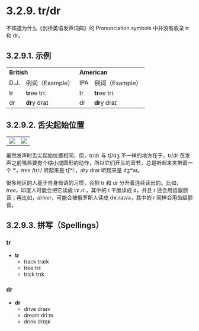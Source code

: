 # 3.2.9. <span class="pho">tr</span>/<span class="pho">dr</span>

不知道为什么《剑桥英语发声词典》的 Pronunciation symbols 中并没有收录 <span class="pho">tr</span> 和 <span class="pho">dr</span>。

## 3.2.9.1. 示例

<table>
<tbody>
<tr>
<td colspan="2"><strong>British</strong></td>
<td colspan="2"><strong>American</strong></td>
</tr>
<tr>
<td>D.J.</td>
<td>例词（Example）</td>
<td>IPA</td>
<td>例词（Example）</td>
</tr>
<tr>
<td><span class="pho">tr</span><span class="speak-word-inline" data-audio-uk-male="/audios/uk_phonetics_sound_tra_2023feb.mp3"></span></td>
<td><b>tr</b>ee <span class="pho alt">triː</span><span class="speak-word-inline" data-audio-uk-female="/audios/tree-uk-female.mp3" data-audio-uk-male="/audios/tree-uk-male.mp3"></span></td>
<td><span class="pho">tr</span><span class="speak-word-inline" data-audio-us-male="/audios/us_phonetics_sound_tra_2023feb.mp3"></span></td>
<td><b>tr</b>ee <span class="pho alt">triː</span><span class="speak-word-inline" data-audio-us-female="/audios/tree-us-female.mp3" data-audio-us-male="/audios/tree-us-male.mp3"></span></td>
</tr>
<tr>
<td><span class="pho">dr</span><span class="speak-word-inline" data-audio-uk-male="/audios/uk_phonetics_sound_dra_2023feb.mp3"></span></td>
<td><b>dr</b>y <span class="pho alt">draɪ</span><span class="speak-word-inline" data-audio-uk-female="/audios/dry-uk-female.mp3" data-audio-uk-male="/audios/dry-uk-male.mp3"></span></td>
<td><span class="pho">dr</span><span class="speak-word-inline" data-audio-us-male="/audios/us_phonetics_sound_dra_2023feb.mp3"></span></td>
<td><b>dr</b>y <span class="pho alt">draɪ</span><span class="speak-word-inline" data-audio-us-female="/audios/dry-us-female.mp3" data-audio-us-male="/audios/dry-us-male.mp3"></span></td>
</tr>
</tbody>
</table>

## 3.2.9.2. 舌尖起始位置

<table>
<tbody>
<tr>
<td><img src="/images/articulator-tongue-tip-positions.svg"></img></td>
<td><img src="/images/articulator-tongue-tip-trdr.svg"></img></td>
</tr>
</tbody>
</table>

虽然发声时舌尖起始位置相同，但，<span class="pho">tr</span>/<span class="pho">dr</span> 与 <span class="pho">tʃ</span>/<span class="pho">dʒ</span> 不一样的地方在于，<span class="pho">tr</span>/<span class="pho">dr</span> 在发声之前嘴唇要有个缩小成圆形的动作，所以它们开头的音节，总是听起来夹带着一个 <span class="pho">ʷ</span>，*tree* <span class="pho">/triː</span>/ 听起来是 <span class="pho alt">tʃʷiː</span><span class="speak-word-inline" data-audio-us-male="/audios/tree-us-male.mp3" data-audio-us-female="/audios/tree-us-female.mp3"></span>，*dry* <span class="pho alt">draɪ</span> 听起来是 <span class="pho alt">dʒʷaɪ</span><span class="speak-word-inline" data-audio-us-male="/audios/dry-us-male.mp3" data-audio-us-female="/audios/dry-us-female.mp3"></span>。

很多地区的人基于自身母语的习惯，会把 <span class="pho">tr</span> 和 <span class="pho">dr</span> 分开着连续读出的。比如，*tree*，印度人可能会把它读成 <span class="pho alt">tɤ.riː</span><span class="speak-word-inline" data-audio-other="/audios/tree-ru-ru.mp3"></span>，其中的 <span class="pho">t</span> 干脆读成 <span class="pho">d</span>，并且 <span class="pho">r</span> 还会用齿龈颤音；再比如，*driver*，可能会被俄罗斯人读成 <span class="pho alt">dɤ.raɪvə</span><span class="speak-word-inline" data-audio-other="/audios/driver-ru-ru.mp3"></span>，其中的 <span class="pho">r</span> 同样会用齿龈颤音。

## 3.2.9.3. 拼写（Spellings）

### <span class="pho">tr</span>

* **tr**
  * track <span class="pho alt">træk</span> <span class="speak-word-inline" data-audio-us-male="/audios/track-us-male.mp3" data-audio-us-female="/audios/track-us-female.mp3"></span>
  * tree <span class="pho alt">triː</span> <span class="speak-word-inline" data-audio-us-male="/audios/tree-us-male.mp3" data-audio-us-female="/audios/tree-us-female.mp3"></span>
  * trick <span class="pho alt">trɪk</span> <span class="speak-word-inline" data-audio-us-male="/audios/trick-us-male.mp3" data-audio-us-female="/audios/trick-us-female.mp3"></span>

### <span class="pho">dr</span>

* **dr**
  * drive <span class="pho alt">draɪv</span> <span class="speak-word-inline" data-audio-us-male="/audios/drive-us-male.mp3" data-audio-us-female="/audios/drive-us-female.mp3"></span>
  * dream <span class="pho alt">driːm</span> <span class="speak-word-inline" data-audio-us-male="/audios/dream-us-male.mp3" data-audio-us-female="/audios/dream-us-female.mp3"></span>
  * drink <span class="pho alt">drɪŋk</span> <span class="speak-word-inline" data-audio-us-male="/audios/drink-us-male.mp3" data-audio-us-female="/audios/drink-us-female.mp3"></span>

